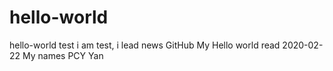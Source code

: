 # hello-world
hello-world test
i am test,
i lead news GitHub 
My Hello world
read 2020-02-22
My names PCY Yan

